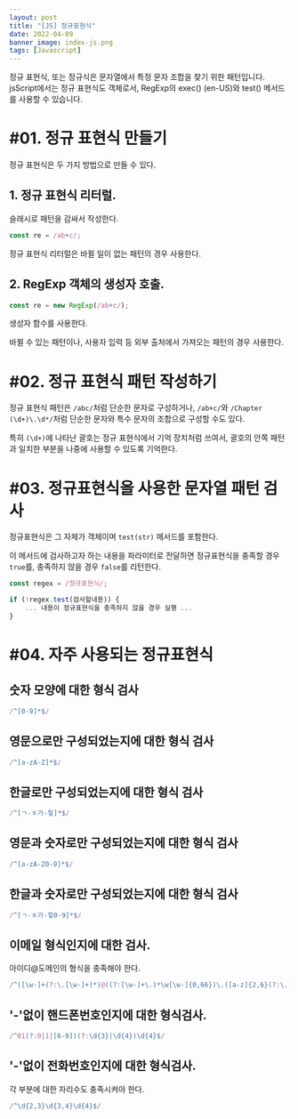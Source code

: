```yaml
---
layout: post
title: "[JS] 정규표현식"
date: 2022-04-09
banner_image: index-js.png
tags: [Javascript]
---
```


정규 표현식, 또는 정규식은 문자열에서 특정 문자 조합을 찾기 위한 패턴입니다. jsScript에서는 정규 표현식도 객체로서, RegExp의 exec() (en-US)와 test() 메서드를 사용할 수 있습니다. 

<!--more-->

# #01. 정규 표현식 만들기

정규 표현식은 두 가지 방법으로 만들 수 있다.

## 1. 정규 표현식 리터럴. 

슬래시로 패턴을 감싸서 작성한다.

```js
const re = /ab+c/;
```

정규 표현식 리터럴은 바뀔 일이 없는 패턴의 경우 사용한다.

## 2. RegExp 객체의 생성자 호출.

```js
const re = new RegExp(/ab+c/);
```

생성자 함수를 사용한다.

바뀔 수 있는 패턴이나, 사용자 입력 등 외부 출처에서 가져오는 패턴의 경우 사용한다.

# #02. 정규 표현식 패턴 작성하기

정규 표현식 패턴은 `/abc/`처럼 단순한 문자로 구성하거나, `/ab+c/`와 `/Chapter (\d+)\.\d*/`처럼 단순한 문자와 특수 문자의 조합으로 구성할 수도 있다. 

특히 `(\d+)`에 나타난 괄호는 정규 표현식에서 기억 장치처럼 쓰여서, 괄호의 안쪽 패턴과 일치한 부분을 나중에 사용할 수 있도록 기억한다. 

# #03. 정규표현식을 사용한 문자열 패턴 검사

정규표현식은 그 자체가 객체이며 `test(str)` 메서드를 포함한다.

이 메서드에 검사하고자 하는 내용을 파라미터로 전달하면 정규표현식을 충족할 경우 `true`를, 충족하지 않을 경우 `false`를 리턴한다.

```js
const regex = /정규표현식/;

if (!regex.test(검사할내용)) {
    ... 내용이 정규표현식을 충족하지 않을 경우 실행 ...
}
```

# #04. 자주 사용되는 정규표현식 

## 숫자 모양에 대한 형식 검사

```js
/^[0-9]*$/
```

## 영문으로만 구성되었는지에 대한 형식 검사

```js
/^[a-zA-Z]*$/
```

## 한글로만 구성되었는지에 대한 형식 검사

```js
/^[ㄱ-ㅎ가-힣]*$/
```

## 영문과 숫자로만 구성되었는지에 대한 형식 검사

```js
/^[a-zA-Z0-9]*$/
```

## 한글과 숫자로만 구성되었는지에 대한 형식 검사

```js
/^[ㄱ-ㅎ가-힣0-9]*$/
```

## 이메일 형식인지에 대한 검사.

아이디@도메인의 형식을 충족해야 한다.

```js
/^([\w-]+(?:\.[\w-]+)*)@((?:[\w-]+\.)*\w[\w-]{0,66})\.([a-z]{2,6}(?:\.[a-z]{2})?)$/i
```

## '-'없이 핸드폰번호인지에 대한 형식검사.

```js
/^01(?:0|1|[6-9])(?:\d{3}|\d{4})\d{4}$/
```

## '-'없이 전화번호인지에 대한 형식검사.

각 부분에 대한 자리수도 충족시켜야 한다.

```js
/^\d{2,3}\d{3,4}\d{4}$/
```